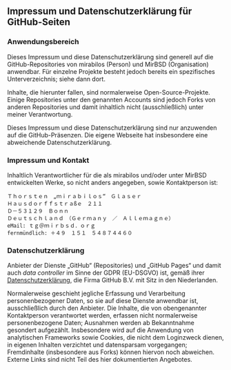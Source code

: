 ## Impressum und Datenschutzerklärung für GitHub-Seiten

### Anwendungsbereich

Dieses Impressum und diese Datenschutzerklärung sind generell
auf die GitHub-Repositories von mirabilos (Person) und MirBSD
(Organisation) anwendbar. Für einzelne Projekte besteht jedoch
bereits ein spezifisches Unterverzeichnis; siehe dann dort.

Inhalte, die hierunter fallen, sind normalerweise Open-Source-Projekte.
Einige Repositories unter den genannten Accounts sind jedoch Forks von
anderen Repositories und damit inhaltlich nicht (ausschließlich) unter
meiner Verantwortung.

Dieses Impressum und diese Datenschutzerklärung sind nur anzuwenden
auf die GitHub-Präsenzen. Die eigene Webseite hat insbesondere eine
abweichende Datenschutzerklärung.

### Impressum und Kontakt

Inhaltlich Verantwortlicher für die als mirabilos und/oder unter
MirBSD entwickelten Werke, so nicht anders angegeben, sowie
Kontaktperson ist:

    Ｔｈｏｒｓｔｅｎ　„ｍｉｒａｂｉｌｏｓ“　Ｇｌａｓｅｒ
    Ｈａｕｓｄｏｒｆｆｓｔｒａßｅ　２１１
    Ｄ－５３１２９　Ｂｏｎｎ
    Ｄｅｕｔｓｃｈｌａｎｄ　（Ｇｅｒｍａｎｙ　／　Ａｌｌｅｍａｇｎｅ）
    eMail: ｔｇ＠ｍｉｒｂｓｄ．ｏｒｇ
    fernmündlich: ＋４９　１５１　５４８７４４６０

### Datenschutzerklärung

Anbieter der Dienste „GitHub“ (Repositories) und „GitHub Pages“
und damit auch _data controller_ im Sinne der GDPR (EU-DSGVO)
ist, gemäß ihrer [Datenschutzerklärung](https://docs.github.com/en/site-policy/privacy-policies/github-privacy-statement),
die Firma GitHub B.V. mit Sitz in den Niederlanden.

Normalerweise geschieht jegliche Erfassung und Verarbeitung
personenbezogener Daten, so sie auf diese Dienste anwendbar
ist, ausschließlich durch den Anbieter. Die Inhalte, die von
obengenannter Kontaktperson verantwortet werden, erfassen
nicht normalerweise personenbezogene Daten; Ausnahmen werden
ab Bekanntnahme gesondert aufgezählt. Insbesondere wird auf
die Anwendung von analytischen Frameworks sowie Cookies, die
nicht dem Loginzweck dienen, in eigenen Inhalten verzichtet
und datensparsam vorgegangen; Fremdinhalte (insbesondere aus
Forks) können hiervon noch abweichen. Externe Links sind nicht
Teil des hier dokumentierten Angebotes.
